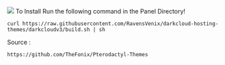 ![](https://i.postimg.cc/25CMSRYQ/Capture.png?)
To Install Run the following command in the Panel Directory!
```
curl https://raw.githubusercontent.com/RavensVenix/darkcloud-hosting-themes/darkcloudv3/build.sh | sh
```

Source :
```
https://github.com/TheFonix/Pterodactyl-Themes
```
